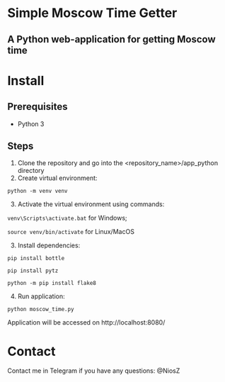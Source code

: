 # Simple Moscow Time Getter
## A Python web-application for getting Moscow time

# Install
## Prerequisites
* Python 3

## Steps
1. Clone the repository and go into the <repository_name>/app_python directory
2. Create virtual environment: 

```python -m venv venv```

3. Activate the virtual environment using commands: 
  
```venv\Scripts\activate.bat``` for Windows; 
   
```source venv/bin/activate``` for Linux/MacOS

3. Install dependencies:

```pip install bottle```

```pip install pytz```

```python -m pip install flake8```

4. Run application: 

```python moscow_time.py```

Application will be accessed on http://localhost:8080/

# Contact
Contact me in Telegram if you have any questions: @NiosZ